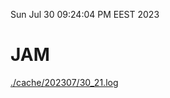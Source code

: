 Sun Jul 30 09:24:04 PM EEST 2023
# JAM
<a href='./cache/202307/30_21.log'>./cache/202307/30_21.log</a>
